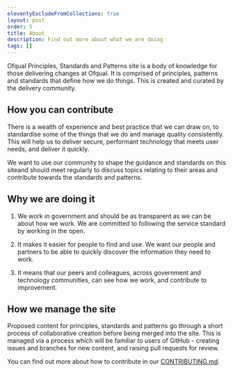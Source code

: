 ```yaml
---
eleventyExcludeFromCollections: true
layout: post
order: 5
title: About
description: Find out more about what we are doing
tags: []
---
```


Ofqual Principles, Standards and Patterns site is a body of knowledge for those delivering changes at Ofqual. It is comprised of principles, patterns and standards that define how we do things. This is created and curated by the delivery community.

## How you can contribute

There is a wealth of experience and best practice that we can draw on, to standardise some of the things that we do and manage quality consistently. This will help us to deliver secure, performant technology that meets user needs, and deliver it quickly.

We want to use our community to shape the guidance and standards on this siteand should  meet regularly to discuss topics relating to their areas and contribute towards the standards and patterns.

## Why we are doing it

1. We work in government and should be as transparent as we can be about how we work. We are committed to following the service standard by working in the open.

2. It makes it easier for people to find and use. We want our people and partners to be able to quickly discover the information they need to work.

3. It means that our peers and colleagues, across government and technology communities, can see how we work, and contribute to improvement. 

## How we manage the site

Proposed content for principles, standards and patterns go through a short process of collaborative creation before being merged into the site. This is managed via a process which will be familiar to users of GitHub - creating issues and branches for new content, and raising pull requests for review.

You can find out more about how to contribute in our [CONTRIBUTING.md](https://github.com/OfqualGovUK/ofqual-standards-patterns/blob/main/CONTRIBUTING.md).
